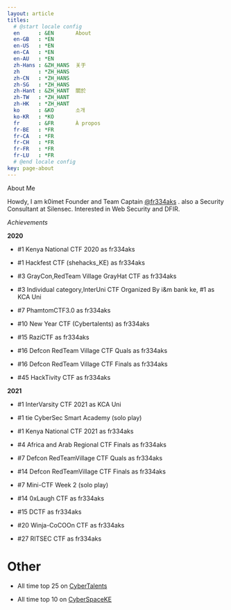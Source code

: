 ```yaml
---
layout: article
titles:
  # @start locale config
  en      : &EN       About
  en-GB   : *EN
  en-US   : *EN
  en-CA   : *EN
  en-AU   : *EN
  zh-Hans : &ZH_HANS  关于
  zh      : *ZH_HANS
  zh-CN   : *ZH_HANS
  zh-SG   : *ZH_HANS
  zh-Hant : &ZH_HANT  關於
  zh-TW   : *ZH_HANT
  zh-HK   : *ZH_HANT
  ko      : &KO       소개
  ko-KR   : *KO
  fr      : &FR       À propos
  fr-BE   : *FR
  fr-CA   : *FR
  fr-CH   : *FR
  fr-FR   : *FR
  fr-LU   : *FR
  # @end locale config
key: page-about
---
```

About Me

Howdy, I am k0imet Founder and Team Captain [@fr334aks](https://twitter.com/fr334aks) .
also a Security Consultant at Silensec. 
Interested in Web Security and DFIR.

*Achievements*

<b>2020</b>

- #1 Kenya National CTF 2020 as fr334aks

- #1 Hackfest CTF (shehacks_KE) as fr334aks

- #3 GrayCon,RedTeam Village GrayHat CTF as fr334aks

- #3 Individual category,InterUni CTF Organized By i&m bank ke, #1 as KCA Uni

- #7 PhamtomCTF3.0 as fr334aks

- #10 New Year CTF (Cybertalents) as fr334aks

- #15 RaziCTF as fr334aks

- #16 Defcon RedTeam Village CTF Quals as fr334aks

- #16 Defcon RedTeam Village CTF Finals as fr334aks

- #45 HackTivity CTF as fr334aks

<b>2021</b>

- #1 InterVarsity CTF 2021 as KCA Uni

- #1 tie CyberSec Smart Academy (solo play)
 
- #1 Kenya National CTF 2021 as fr334aks

- #4 Africa and Arab Regional CTF Finals as fr334aks

- #7 Defcon RedTeamVillage CTF Quals as fr334aks

- #14 Defcon RedTeamVillage CTF Finals as fr334aks

- #7 Mini-CTF Week 2 (solo play)

- #14 0xLaugh CTF as fr334aks

- #15 DCTF as fr334aks

- #20 Winja-CoCOOn CTF as fr334aks

- #27 RITSEC CTF as fr334aks

# Other 

- All time top 25 on [CyberTalents](https://cybertalents.com/members/_k0imet/profile)

- All time top 10 on [CyberSpaceKE](https://ctf.cyberspace.co.ke)
